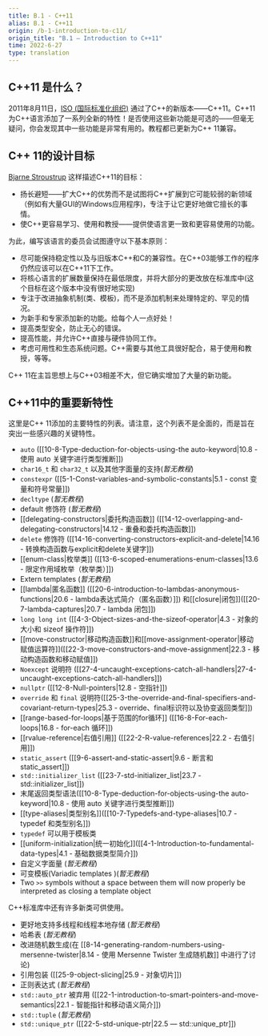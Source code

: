 ```yaml
---
title: B.1 - C++11
alias: B.1 - C++11
origin: /b-1-introduction-to-c11/
origin_title: "B.1 — Introduction to C++11"
time: 2022-6-27
type: translation
---
```




## C++11 是什么？

 2011年8月11日，[ISO (国际标准化组织)](https://www.iso.org/home.html) 通过了C++的新版本——C++11。C++11 为C++语言添加了一系列全新的特性！是否使用这些新功能是可选的——但毫无疑问，你会发现其中一些功能是非常有用的。教程都已更新为C++ 11兼容。

## C++ 11的设计目标

[Bjarne Stroustrup](https://www.stroustrup.com/) 这样描述C++11的目标：

- 扬长避短——扩大C++的优势而不是试图将C++扩展到它可能较弱的新领域（例如有大量GUI的Windows应用程序)，专注于让它更好地做它擅长的事情。
- 使C++更容易学习、使用和教授——提供使语言更一致和更容易使用的功能。

为此，编写该语言的委员会试图遵守以下基本原则：

- 尽可能保持稳定性以及与旧版本C++和C的兼容性。在C++03能够工作的程序仍然应该可以在C++11下工作。
- 将核心语言的扩展数量保持在最低限度，并将大部分的更改放在标准库中(这个目标在这个版本中没有很好地实现)
- 专注于改进抽象机制(类、模板)，而不是添加机制来处理特定的、罕见的情况。
- 为新手和专家添加新的功能。给每个人一点好处！
- 提高类型安全，防止无心的错误。
- 提高性能，并允许C++直接与硬件协同工作。
- 考虑可用性和生态系统问题。C++需要与其他工具很好配合，易于使用和教授，等等。

C++ 11在主旨思想上与C++03相差不大，但它确实增加了大量的新功能。

## C++11中的重要新特性

这里是C++ 11添加的主要特性的列表。请注意，这个列表不是全面的，而是旨在突出一些感兴趣的关键特性。

-   `auto` ([[10-8-Type-deduction-for-objects-using-the auto-keyword|10.8 - 使用 auto 关键字进行类型推断]])
-   `char16_t` 和 `char32_t` 以及其他字面量的支持(*暂无教程*)
-   `constexpr` ([[5-1-Const-variables-and-symbolic-constants|5.1 - const 变量和符号常量]])
-   `decltype` (*暂无教程*)
-   default 修饰符 (*暂无教程*)
-   [[delegating-constructors|委托构造函数]] ([[14-12-overlapping-and-delegating-constructors|14.12 - 重叠和委托构造函数]])
-   `delete` 修饰符 ([[14-16-converting-constructors-explicit-and-delete|14.16 - 转换构造函数与explicit和delete关键字]])
-   [[enum-class|枚举类]] ([[13-6-scoped-enumerations-enum-classes|13.6 - 限定作用域枚举（枚举类）]])
-   Extern templates (*暂无教程*)
-   [[lambda|匿名函数]] ([[20-6-introduction-to-lambdas-anonymous-functions|20.6 - lambda表达式简介（匿名函数）]]) 和[[closure|闭包]]([[20-7-lambda-captures|20.7 - lambda 闭包]])
-   `long long int` ([[4-3-Object-sizes-and-the-sizeof-operator|4.3 - 对象的大小和 sizeof 操作符]])
-   [[move-constructor|移动构造函数]]和[[move-assignment-operator|移动赋值运算符]]([[22-3-move-constructors-and-move-assignment|22.3 - 移动构造函数和移动赋值]])
-   `Noexcept` 说明符 ([[27-4-uncaught-exceptions-catch-all-handlers|27-4-uncaught-exceptions-catch-all-handlers]])
-   `nullptr` ([[12-8-Null-pointers|12.8 - 空指针]])
-   `override` 和 `final` 说明符([[25-3-the-override-and-final-specifiers-and-covariant-return-types|25.3 - override、final标识符以及协变返回类型]])
-   [[range-based-for-loops|基于范围的for循环]] ([[16-8-For-each-loops|16.8 - for-each 循环]])
-   [[rvalue-reference|右值引用]] ([[22-2-R-value-references|22.2 - 右值引用]])
-   `static_assert` ([[9-6-assert-and-static-assert|9.6 - 断言和 static_assert]])
-   `std::initializer_list` ([[23-7-std-initializer_list|23.7 - std::initializer_list]])
-   末尾返回类型语法([[10-8-Type-deduction-for-objects-using-the auto-keyword|10.8 - 使用 auto 关键字进行类型推断]])
-   [[type-aliases|类型别名]]([[10-7-Typedefs-and-type-aliases|10.7 - typedef 和类型别名]])
-   `typedef` 可以用于模板类
-   [[uniform-initialization|统一初始化]]([[4-1-Introduction-to-fundamental-data-types|4.1 - 基础数据类型简介]])
-   自定义字面量 (*暂无教程*)
-   可变模板(Variadic templates )(*暂无教程*)
-   Two `>>` symbols without a space between them will now properly be interpreted as closing a template object

C++标准库中还有许多新类可供使用。

-   更好地支持多线程和线程本地存储 (*暂无教程*)
-   哈希表 (*暂无教程*)
-   改进随机数生成(在 [[8-14-generating-random-numbers-using-mersenne-twister|8.14 - 使用 Mersenne Twister 生成随机数]] 中进行了讨论)
-   引用包装 ([[25-9-object-slicing|25.9 - 对象切片]])
-   正则表达式 (*暂无教程*)
-   `std::auto_ptr` 被弃用 ([[22-1-introduction-to-smart-pointers-and-move-semantics|22.1 - 智能指针和移动语义简介]])
-   `std::tuple` (*暂无教程*)
-   `std::unique_ptr` ([[22-5-std-unique-ptr|22.5 — std::unique_ptr]])